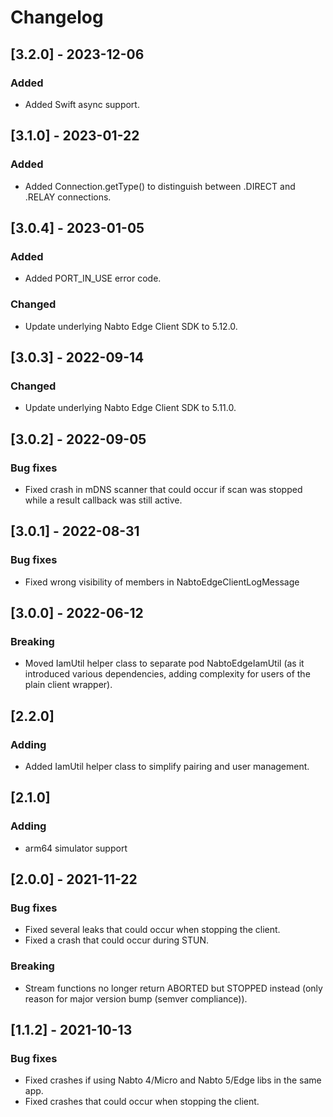 # Changelog

## [3.2.0] - 2023-12-06

### Added

* Added Swift async support.

## [3.1.0] - 2023-01-22

### Added

* Added Connection.getType() to distinguish between .DIRECT and .RELAY connections.


## [3.0.4] - 2023-01-05

### Added

* Added PORT_IN_USE error code.

### Changed

* Update underlying Nabto Edge Client SDK to 5.12.0.

## [3.0.3] - 2022-09-14

### Changed

* Update underlying Nabto Edge Client SDK to 5.11.0.

## [3.0.2] - 2022-09-05

### Bug fixes

* Fixed crash in mDNS scanner that could occur if scan was stopped while a result callback was still active.

## [3.0.1] - 2022-08-31

### Bug fixes

* Fixed wrong visibility of members in NabtoEdgeClientLogMessage

## [3.0.0] - 2022-06-12

### Breaking

* Moved IamUtil helper class to separate pod NabtoEdgeIamUtil (as it introduced various dependencies, adding complexity for users of the plain client wrapper).

## [2.2.0]

### Adding

* Added IamUtil helper class to simplify pairing and user management.

## [2.1.0]

### Adding

* arm64 simulator support

## [2.0.0] - 2021-11-22

### Bug fixes
 * Fixed several leaks that could occur when stopping the client.
 * Fixed a crash that could occur during STUN.

### Breaking
 * Stream functions no longer return ABORTED but STOPPED instead (only reason for major version bump (semver compliance)).

## [1.1.2] - 2021-10-13

### Bug fixes
 * Fixed crashes if using Nabto 4/Micro and Nabto 5/Edge libs in the same app.
 * Fixed crashes that could occur when stopping the client.
